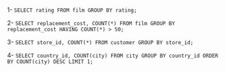 1- `SELECT rating FROM film
    GROUP BY rating;`  

2- `SELECT replacement_cost, COUNT(*) FROM film
    GROUP BY replacement_cost
    HAVING COUNT(*) > 50;`  
    
3- `SELECT store_id, COUNT(*) FROM customer
    GROUP BY store_id;`  
    
4- `SELECT country_id, COUNT(city) FROM city
    GROUP BY country_id
    ORDER BY COUNT(city) DESC
    LIMIT 1;`
